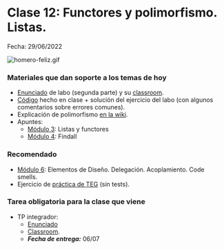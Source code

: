 # Clase 12: Functores y polimorfismo. Listas.

Fecha: 29/06/2022

![homero-feliz.gif](../2020/assets/homero-feliz.gif)

### Materiales que dan soporte a los temas de hoy

* [Enunciado](https://docs.google.com/document/d/1p6C__cfmJEJsn4IEVfdc-2g1Te4Vr87YViASMacKP-4/edit) de labo (segunda parte) y su [classroom](https://classroom.github.com/a/FVRwbkgM).
* [Código](https://github.com/pdepjm/2023-l-practica-functores-listas/blob/main/programa.pl) hecho en clase + solución del ejercicio del labo (con algunos comentarios sobre errores comunes).
* Explicación de polimorfismo [en la wiki](https://wiki.uqbar.org/wiki/articles/polimorfismo-en-el-paradigma-logico.html).
* Apuntes:
  * [Módulo 3](https://docs.google.com/document/d/1I8Xvss7LBuUjV-GGiag7C8d9wa3vUB6B37Qi4LG-ts0/edit#heading=h.dr7shnx76bwb): Listas y functores
  * [Módulo 4](https://docs.google.com/document/d/1GGair_St5yWvItKRZH-FY_X2CdDREr60TrsV0zSiO5I/edit#heading=h.3a0qkoeg9mih): Findall

### Recomendado

* [Módulo 6](https://drive.google.com/open?id=1eWnjBoiQTRJKx4THhmPnGYbBWTDlgx4Fph18GPtIqC0): Elementos de Diseño. Delegación. Acoplamiento. Code smells.
* Ejercicio de [práctica de TEG](https://docs.google.com/document/d/12RK1DhOHEH9PgKYJo3zH_trn1fOn8jB9bg304ZLMXbQ/edit) (sin tests).
  
### Tarea obligatoria para la clase que viene 

* TP integrador:
  * [Enunciado](https://docs.google.com/document/d/1zCWrMU9x8CQ_Vf0hkx5yw13lsGdU_MBMJQVmAuEW0oI/edit)
  * [Classroom](https://classroom.github.com/a/ReOnBy2z).
  * ***Fecha de entrega:*** 06/07
